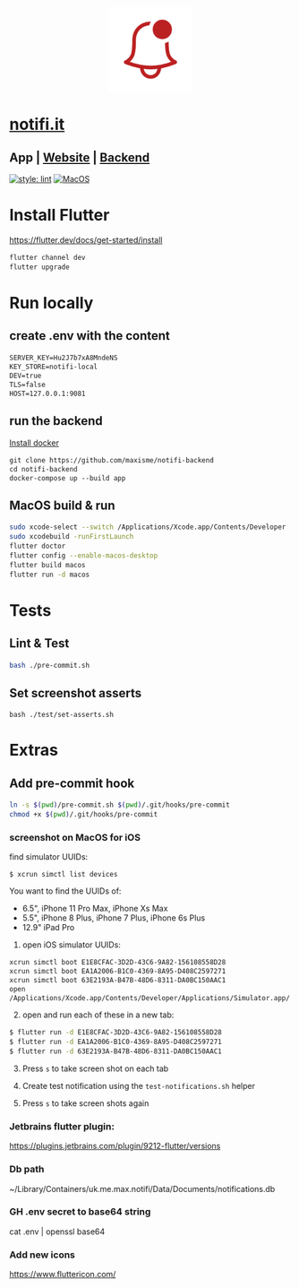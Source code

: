 <p align="center"><img height="150px" src="https://github.com/maxisme/notifi/raw/master/images/bell.png"></p>

# [notifi.it](https://notifi.it/)

## App | [Website](https://github.com/maxisme/notifi.it) | [Backend](https://github.com/maxisme/notifi-backend)

[![style: lint](https://img.shields.io/badge/lint-flutter-4BC0F5)](https://pub.dev/packages/lint)
[![MacOS](https://github.com/maxisme/notifi/actions/workflows/push.yml/badge.svg?branch=master)](https://github.com/maxisme/notifi/actions/workflows/push.yml)

# Install Flutter

https://flutter.dev/docs/get-started/install
```bash
flutter channel dev
flutter upgrade
```

# Run locally

## create .env with the content
```
SERVER_KEY=Hu2J7b7xA8MndeNS
KEY_STORE=notifi-local
DEV=true
TLS=false
HOST=127.0.0.1:9081
```

## run the backend
[Install docker](https://docs.docker.com/get-docker/)
```
git clone https://github.com/maxisme/notifi-backend
cd notifi-backend
docker-compose up --build app
```

## MacOS build & run

```bash
sudo xcode-select --switch /Applications/Xcode.app/Contents/Developer
sudo xcodebuild -runFirstLaunch
flutter doctor
flutter config --enable-macos-desktop
flutter build macos
flutter run -d macos
```

# Tests

## Lint & Test

```bash
bash ./pre-commit.sh
```

## Set screenshot asserts

```
bash ./test/set-asserts.sh
```

# Extras

## Add pre-commit hook

```bash
ln -s $(pwd)/pre-commit.sh $(pwd)/.git/hooks/pre-commit
chmod +x $(pwd)/.git/hooks/pre-commit
```

### screenshot on MacOS for iOS

find simulator UUIDs:
```
$ xcrun simctl list devices
```

You want to find the UUIDs of:
 - 6.5", iPhone 11 Pro Max, iPhone Xs Max
 - 5.5", iPhone 8 Plus, iPhone 7 Plus, iPhone 6s Plus
 - 12.9" iPad Pro

1. open iOS simulator UUIDs:
```
xcrun simctl boot E1E8CFAC-3D2D-43C6-9A82-156108558D28
xcrun simctl boot EA1A2006-B1C0-4369-8A95-D408C2597271
xcrun simctl boot 63E2193A-B47B-48D6-8311-DA0BC150AAC1
open /Applications/Xcode.app/Contents/Developer/Applications/Simulator.app/
```

2. open and run each of these in a new tab:
```bash
$ flutter run -d E1E8CFAC-3D2D-43C6-9A82-156108558D28
$ flutter run -d EA1A2006-B1C0-4369-8A95-D408C2597271
$ flutter run -d 63E2193A-B47B-48D6-8311-DA0BC150AAC1
```

3. Press `s` to take screen shot on each tab

4. Create test notification using the `test-notifications.sh` helper

5. Press `s` to take screen shots again


### Jetbrains flutter plugin:

https://plugins.jetbrains.com/plugin/9212-flutter/versions

### Db path

~/Library/Containers/uk.me.max.notifi/Data/Documents/notifications.db

### GH .env secret to base64 string

cat .env | openssl base64


### Add new icons

https://www.fluttericon.com/


